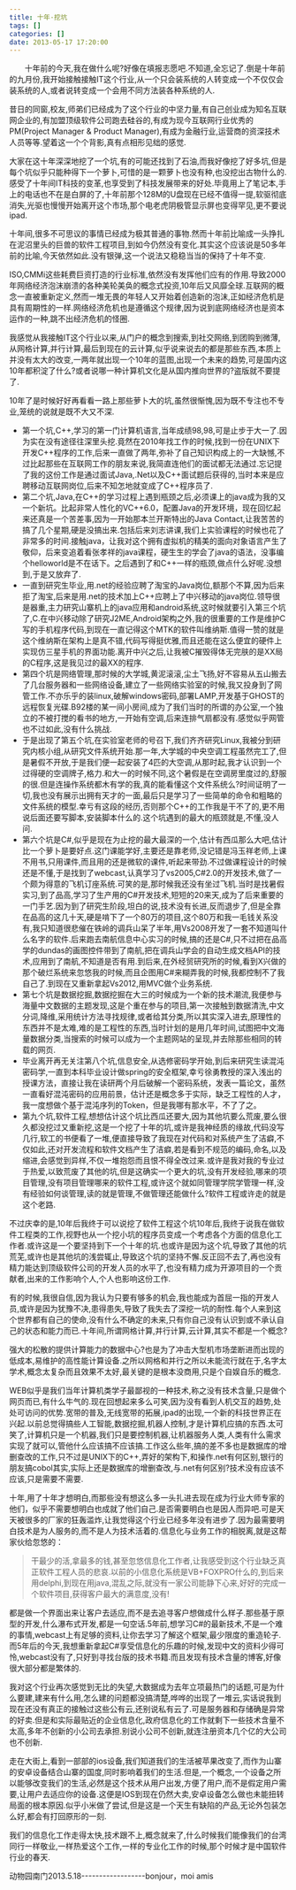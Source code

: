 ```yaml
---
title: 十年·挖坑
tags: []
categories: []
date: 2013-05-17 17:20:00 
---
```


&emsp;&emsp;十年前的今天,我在做什么呢?好像在填报志愿吧.不知道,全忘记了.倒是十年前的九月份,我开始接触接触IT这个行业,从一个只会装系统的人转变成一个不仅仅会装系统的人,或者说转变成一个会用不同方法装各种系统的人.

昔日的同窗,校友,师弟们已经成为了这个行业的中坚力量,有自己创业成为知名互联网企业的,有加盟顶级软件公司跑去硅谷的,有成为现今互联网行业优秀的PM(Project Manager & Product Manager),有成为金融行业,运营商的资深技术人员等等.望着这一个个背影,真有点相形见绌的感觉.

大家在这十年深深地挖了一个坑,有的可能还找到了石油,而我好像挖了好多坑,但是每个坑似乎只能种得下一个萝卜,可惜的是一颗萝卜也没有种,也没挖出古物什么的.感受了十年间IT科技的变革,也享受到了科技发展带来的好处.毕竟用上了笔记本,手上的电话也不在是白屏的了,十年前那个128M的U盘现在已经不值得一提,软驱彻底消失,光驱也慢慢开始离开这个市场,那个电老虎阴极管显示屏也变得罕见,更不要说ipad.

十年间,很多不可思议的事情已经成为极其普通的事物.然而十年前比喻成一头挣扎在泥沼里头的巨兽的软件工程项目,到如今仍然没有变化.其实这个应该说是50多年前的比喻,今天依然如此.没有银弹,这一个说法又稳稳当当的保持了十年不变.

ISO,CMMi这些耗费巨资打造的行业标准,依然没有发挥他们应有的作用.导致2000年网络经济泡沫崩溃的各种美轮美奂的概念式投资,10年后又风靡全球.互联网的概念一直被重新定义,然而一堆无畏的年轻人又开始着创造新的泡沫,正如经济危机是具有周期性的一样.网络经济危机也是遵循这个规律,因为说到底网络经济也是资本运作的一种,跳不出经济危机的怪圈.

我感觉从我接触IT这个行业以来,从门户的概念到搜索,到社交网络,到团购到微薄,从网格计算,并行计算,最后到现在的云计算,似乎说来说去的都是那些东西,本质上并没有太大的改变,一两年就出现一个10年的蓝图,出现一个未来的趋势,可是国内这10年都积淀了什么?或者说哪一种计算机文化是从国内推向世界的?盗版就不要提了.

10年了是时候好好再看看一路上那些萝卜大的坑,虽然很惭愧,因为既不专注也不专业,笼统的说就是既不大又不深.

- 第一个坑,C++,学习的第一门计算机语言,当年成绩98,98,可是止步于大一了.因为实在没有途径往深里头挖.竟然在2010年找工作的时候,找到一份在UNIX下开发C++程序的工作,后来一直做了两年,弥补了自己知识构成上的一大缺憾,不过比起那些在互联网工作的朋友来说,我简直连他们的面试都无法通过.忘记提了我的这份工作是通过面试Java,.Net以及C++面试题后获得的,当时本来是应聘移动互联网岗位,后来不知怎地就变成了C++程序员了.
- 第二个坑,Java,在C++的学习过程上遇到瓶颈之后,必须课上的java成为我的又一个新坑。比起非常人性化的VC++6.0，配置Java的开发环境，现在回忆起来还真是一个苦差事,因为一开始那本兰开斯特出的Java Contact,让我苦苦的搞了几个星期,硬是没搞出来.包括后来刘志讲课,我们上实验课程的时候也花了非常多的时间.接触java，让我对这个拥有虚拟机的精美的面向对象语言产生了敬仰，后来变追着看张孝祥的java课程，硬生生的学会了java的语法，没事编个helloworld是不在话下。之后遇到了和C++一样的瓶颈,做点什么好呢.没想到,于是又放弃了.
- 一直到研究生毕业,用.net的经验应聘了淘宝的Java岗位,额那个不算,因为后来拒了淘宝,后来是用.net的技术加上C++应聘上了中兴移动的java岗位.领导很是器重,主力研究山寨机上的java应用和android系统,这时候就要引入第三个坑了,C.在中兴移动除了研究J2ME,Android架构之外,我的很重要的工作是维护C写的手机程序代码,到现在一直记得这个MTK的软件叫维纳斯.值得一赞的就是这个维纳斯在架构上是真不错,代码写得挺优雅,而且还能在这么便宜的硬件上实现仿三星手机的界面功能.离开中兴之后,让我被C摧毁得体无完肤的是XX局的C程序,这是我见过的最XX的程序.
- 第四个坑是网络管理,那时候的大学城,黄泥滚滚,尘土飞扬,好不容易从五山搬去了几台服务器和一些网络设备,建立了一些网络实验室的时候,我又投身到了网管工作.不亦乐乎的装linux,破解windows密码,部署LAMP,开发基于GHOST的远程恢复光碟.B92楼的某一间小房间,成为了我们当时的所谓的办公室,一个独立的不被打搅的看书的地方,一开始有空调,后来连排气扇都没有.感觉似乎网管也不过如此,没有什么挑战.
- 于是出现了第五个坑,在实验室老师的号召下,我们齐齐研究Linux,我被分到研究内核小组,从研究文件系统开始.那一年,大学城的中央空调工程虽然完工了,但是暑假不开放,于是我们便一起安装了4匹的大空调,从那时起,我才认识到一个过得硬的空调牌子,格力.和大一的时候不同,这个暑假是在空调房里度过的,舒服的很.但是连操作系统都木有学的我,真的能看懂这个文件系统么?时间证明了一切,我也没有展示出拥有天才的一面,最后只是学习了一些简单的命令和粗略的文件系统的模型.幸亏有这段的经历,否则那个C++的工作我是干不了的,更不用说后面还要写脚本,安装脚本什么的.这个坑遇到的最大的瓶颈就是,不懂,没人问.
- 第六个坑是C#,似乎是现在为止挖的最大最深的一个,估计有西瓜那么大吧,估计比一个萝卜是要好点.这门课能学好,主要还是靠老师,没记错是冯玉祥老师,上课不用书,只用课件,而且用的还是微软的课件,听起来带劲.不过做课程设计的时候还是不懂,于是找到了webcast,认真学习了vs2005,C#2.0的开发技术,做了一个颇为得意的飞机订座系统.可笑的是,那时候我还没有坐过飞机.当时是找暑假实习,到了品高,学习了生产用的C#开发技术,短短的20来天,成为了后来重要的一门手艺.因为到了研究生阶段,坦白的说,技术没有长进,反而退步了,但是全靠在品高的这几十天,硬是啃下了一个80万的项目,这个80万和我一毛钱关系没有,我只知道很悲催在铁岭的调兵山呆了半年,用Vs2008开发了一套不知道叫什么名字的软件.后来跑去南航信息中心实习的时候,搞的还是C#,只不过把在品高学的dundas的画图控件带到了南航,把在调兵山学会的自动生成文档API的技术,应用到了南航,不知道是否有用.到后来,在外经贸研究所的时候,看到X兴做的那个破烂系统来忽悠我的时候,而且企图用C#来糊弄我的时候,我都控制不了我自己了.到现在又重新拿起Vs2012,用MVC做个业务系统.
- 第七个坑是数据挖掘,数据挖掘在大三的时候成为一个新的技术潮流,我便参与海量中文数据的主题发现,这是个重在参与的项目,第一次接触到数据清洗,中文分词,降维,采用统计方法寻找规律,或者给其分类,所以其实深入进去,原理性的东西并不是太难,难的是工程性的东西,当时计划的是用几年时间,试图把中文海量数据分类,当搜索的时候可以成为一个主题网站的呈现,并去除那些相同的转载的网页.
- 毕业离开再无关注第八个坑,信息安全,从选修密码学开始,到后来研究生读混沌密码学,一直到本科毕业设计做spring的安全框架,幸亏徐勇教授的深入浅出的授课方法，直接让我在读研两个月后破解一个密码系统，发表一篇论文，虽然一直看好混沌密码的应用前景，估计还是概念多于实际，缺乏工程性的人才，我一度想做个基于混沌序列的Token，但是我哪有那水平，不了了之。
- 第九个坑,软件工程,想想估计这个坑比西瓜还要大,因为其他坑要么荒废,要么很久都没挖过又重新挖,这是一个挖了十年的坑,或许是我神经质的缘故,代码没写几行,软工的书便看了一堆,便直接导致了我现在对代码和对系统产生了洁癖,不仅如此,还对开发流程和软件文档产生了洁癖,若是看到不规范的编码,命名,以及缩进,会感觉到异样,不仅一堆抱怨而且恨不得全改过来.或许是我对我的专业过于热爱,以致荒废了其他的坑,但是这确实一个更大的坑,没有开发经验,哪来的项目管理,没有项目管理哪来的软件工程,或许这个就如同管理学院学管理一样,没有经验如何谈管理,读的就是管理,不做管理还能做什么?软件工程或许走的就是这个老路.

不过庆幸的是,10年后我终于可以说挖了软件工程这个坑10年后,我终于说我在做软件工程类的工作,视野也从一个挖小坑的程序员变成一个考虑各个方面的信息化工作者.或许这是一个要坚持到下一个十年的坑.也或许是因为这个坑,导致了其他的坑荒芜,或许也是其他坑的浅尝辄止,导致这个坑的坚持不懈.反正回不去了,再也没有精力能达到顶级软件公司的开发人员的水平了,也没有精力成为开源项目的一个贡献者,出来的工作影响个人,个人也影响这份工作.

有的时候,我很自信,因为我认为只要有够多的机会,我也能成为首屈一指的开发人员,或许是因为犹豫不决,患得患失,导致了我失去了深挖一坑的耐性.每个人来到这个世界都有自己的使命,没有什么不确定的未来,只有你自己没有认识到或不承认自己的状态和能力而已.十年间,所谓网格计算,并行计算,云计算,其实不都是一个概念?

强大的松散的提供计算能力的数据中心?也是为了冲击大型机市场垄断进而出现的低成本,易维护的高性能计算设备.之所以网格和并行之所以未能流行就在于,名字太学术,概念太复杂而且效果不太好,最关键的是根本没商用,只是个自娱自乐的概念.

WEB似乎是我们当年计算机类学子最鄙视的一种技术,称之没有技术含量,只是做个网页而已,有什么牛气的.现在回想起来多么可笑,因为没有看到人机交互的趋势,处处可访问的优势.宽带的普及,无线宽带的拓展,ipad的出现,一个新的科技世界正在兴起.以前总觉得搞些人工智能,数据挖掘,机器人控制,才是计算机应搞的东西.太可笑了,计算机只是一个机器,我们只是要控制机器,让机器服务人类,人类有什么需求实现了就可以,管他什么应该搞不应该搞.工作这么些年,搞的差不多也是数据库的增删查改的工作,只不过是UNIX下的C++,弄好的架构下,和操作.net有何区别,银行的朋友搞cobol其实,实际上还是数据库的增删查改,与.net有何区别?技术没有应该不应该,只是需要不需要.

十年,用了十年才想明白,而那些没有想这么多一头扎进去现在成为行业大师专家的他们，似乎不需要想明白也成就了他们自己.是否需要明白也是因人而异吧.可是天天被很多的厂家的狂轰滥炸,让我觉得这个行业已经多年没有进步了.因为最需要明白技术是为人服务的,而不是人为技术活着的.信息化与业务工作的相脱离,就是这帮家伙给忽悠的：

> 干最少的活,拿最多的钱,甚至忽悠信息化工作者,让我感受到这个行业缺乏真正软件工程人员的悲哀.以前的小信息化系统是VB+FOXPRO什么的,到后来用delphi,到现在用java,混乱之际,就没有一家公司能静下心来,好好的完成一个软件项目,获得客户最大的满意度,没有!

都是做一个界面出来让客户去适应,而不是去追寻客户想做成什么样子.那些基于原型的开发,什么瀑布式开发,都是一句空话.5年前,想学习C#的最新技术,不是一个难的事情,webcast上有足够的资料,让你去学习了解这个框架,最少限度的重造轮子.而5年后的今天,我想重新拿起C#享受信息化的乐趣的时候,发现中文的资料少得可怜,webcast没有了,只好到寻找台版的技术书籍.而且发现有技术含量的博客,好像很大部分都是繁体的.

我对这个行业再次感觉到无比的失望,大数据成为去年立项最热门的话题,可是为什么要建,建来有什么用,怎么建的问题都没搞清楚,哗哗的出现了一堆云,实话说我到现在还没有真正的接触过这些公有云,还别说私有云了.可是服务器和存储确是异常的好卖.但是和实际最贴近的企业信息化,政府信息化的工作就剩下一些技术含量不太高,多年不创新的小公司去承担.别说小公司不创新,就连注册资本几个亿的大公司也不创新.

走在大街上,看到一部部的ios设备,我们知道我们的生活被苹果改变了,而作为山寨的安卓设备结合山寨的国度,同时影响着我们的生活.但是,一个概念,一个设备之所以能够改变我们的生活,必然是这个技术从用户出发,方便了用户,而不是假定用户需要,让用户去适应你的设备.这便是IOS到现在仍然大卖,安卓设备怎么做也未能扭转局面的根本原因.似乎小米做了尝试,但是这是一个天生有缺陷的产品,无论外包装怎么好,都会有打回原形的一刻.

我们的信息化工作走得太快,技术跟不上,概念就来了,什么时候我们能像我们的台湾同行一样敬业,一样热爱这个工作,一样的专业化工作的时候,那个时候才是中国软件行业的春天.



动物园南门2013.5.18------------------bonjour，moi amis